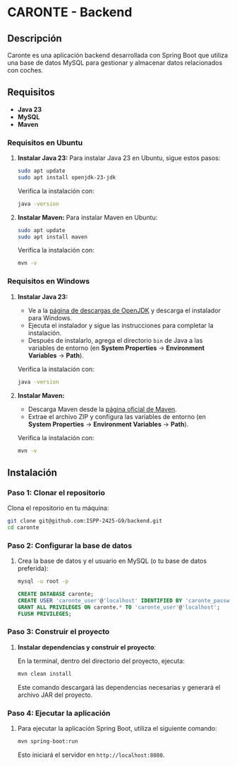 # CARONTE - Backend

## Descripción
Caronte es una aplicación backend desarrollada con Spring Boot que utiliza una base de datos MySQL para gestionar y almacenar datos relacionados con coches.

## Requisitos

- **Java 23**
- **MySQL**
- **Maven**

### Requisitos en Ubuntu

1. **Instalar Java 23:**
   Para instalar Java 23 en Ubuntu, sigue estos pasos:

   ```bash
   sudo apt update
   sudo apt install openjdk-23-jdk
   ```

   Verifica la instalación con:

   ```bash
   java -version
   ```

2. **Instalar Maven:**
   Para instalar Maven en Ubuntu:

   ```bash
   sudo apt update
   sudo apt install maven
   ```

   Verifica la instalación con:

   ```bash
   mvn -v
   ```

### Requisitos en Windows

1. **Instalar Java 23:**
   - Ve a la [página de descargas de OpenJDK](https://jdk.java.net/23/) y descarga el instalador para Windows.
   - Ejecuta el instalador y sigue las instrucciones para completar la instalación.
   - Después de instalarlo, agrega el directorio `bin` de Java a las variables de entorno (en **System Properties** -> **Environment Variables** -> **Path**).

   Verifica la instalación con:

   ```bash
   java -version
   ```

2. **Instalar Maven:**
   - Descarga Maven desde la [página oficial de Maven](https://maven.apache.org/download.cgi).
   - Extrae el archivo ZIP y configura las variables de entorno (en **System Properties** -> **Environment Variables** -> **Path**).

   Verifica la instalación con:

   ```bash
   mvn -v
   ```

## Instalación

### Paso 1: Clonar el repositorio

Clona el repositorio en tu máquina:

```bash
git clone git@github.com:ISPP-2425-G9/backend.git
cd caronte
```

### Paso 2: Configurar la base de datos

1. Crea la base de datos y el usuario en MySQL (o tu base de datos preferida):

    ```bash
    mysql -u root -p
    ```

    ```sql
    CREATE DATABASE caronte;
    CREATE USER 'caronte_user'@'localhost' IDENTIFIED BY 'caronte_password';
    GRANT ALL PRIVILEGES ON caronte.* TO 'caronte_user'@'localhost';
    FLUSH PRIVILEGES;
    ```

### Paso 3: Construir el proyecto

1. **Instalar dependencias y construir el proyecto**:

    En la terminal, dentro del directorio del proyecto, ejecuta:

    ```bash
    mvn clean install
    ```

    Este comando descargará las dependencias necesarias y generará el archivo JAR del proyecto.

### Paso 4: Ejecutar la aplicación

1. Para ejecutar la aplicación Spring Boot, utiliza el siguiente comando:

    ```bash
    mvn spring-boot:run
    ```

    Esto iniciará el servidor en `http://localhost:8080`.

